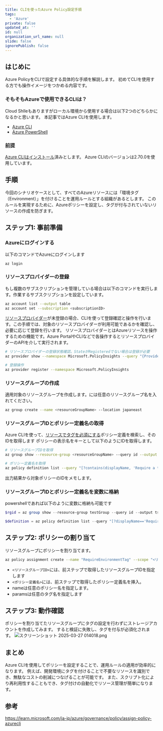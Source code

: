 ```yaml
---
title: CLIを使ったAzure Policy設定手順
tags:
  - 'Azure'
private: false
updated_at: ''
id: null
organization_url_name: null
slide: false
ignorePublish: false
---
```

## はじめに
Azure PolicyをCLIで設定する具体的な手順を解説します。
初めてCLIを使用する方でも操作イメージをつかめる内容です。

### そもそもAzureで使用できるCLIは？
Cloud Shlleもありますがローカル環境から使用する場合は以下2つのどちらかになるかと思います。
本記事ではAzure CLIを使用します。
- [Azure CLI](https://learn.microsoft.com/ja-jp/cli/azure/what-is-azure-cli)
- [Azure PowerShell](https://learn.microsoft.com/ja-jp/powershell/azure/what-is-azure-powershell?view=azps-12.5.0)

### 前提
[Azure CLIはインストール](https://learn.microsoft.com/ja-jp/cli/azure/install-azure-cli)済みとします。
Azure CLIのバージョンは2.70.0を使用しています。

## 手順
今回のシナリオケースとして、すべてのAzureリソースには「環境タグ（Environment）」を付けることを運用ルールとする組織があるとします。
このルールを実現するために、Azureポリシーを設定し、タグが付与されていないリソースの作成を防ぎます。

## ステップ1: 事前準備
### Azureにログインする
以下のコマンドでAzureにログインします
  ```bash
  az login
  ```

### リソースプロバイダーの登録
もし複数のサブスクリプションを管理している場合は以下のコマンドを実行します。作業するサブスクリプションを設定しています。
```bash
az account list --output table
az account set --subscription <subscriptionID>
```

[リソースプロバイダー](https://learn.microsoft.com/ja-jp/azure/azure-resource-manager/management/resource-providers-and-types)が未登録の場合、CLIを使って登録確認と操作を行います。この手順では、対象のリソースプロバイダーが利用可能であるかを確認し、必要に応じて登録を行います。
リソースプロバイダーとはAzureリソースを操作するための機能です。Azure PortalやCLIなどで各操作するとリソースプロバイダーのAPIを介して実行されます。
```bash
# リソースプロバイダーの登録状態確認。StateがRegisteredでない場合は登録が必要
az provider show --namespace Microsoft.PolicyInsights --query "{Provider:namespace,State:registrationState}" --output table

# 登録操作
az provider register --namespace Microsoft.PolicyInsights
```

### リソースグループの作成
適用対象のリソースグループを作成します。<resourceGroupName>には任意のリソースグループ名を入れてください。
```bash
az group create --name <resourceGroupName> --location japaneast
```

### リソースグループIDとポリシー定義名の取得
Azure CLIを使って、[リソースでタグを必須にする](https://portal.azure.com/#blade/Microsoft_Azure_Policy/PolicyDetailBlade/definitionId/%2Fproviders%2FMicrosoft.Authorization%2FpolicyDefinitions%2F871b6d14-10aa-478d-b590-94f262ecfa99)ポリシー定義を検索し、そのIDを取得します
ポリシーの表示名をキーとして以下のようにIDを取得します。
```bash
# リソースグループIDを取得
az group show --resource-group <resourceGroupName> --query id --output table

# ポリシー定義名を取得
az policy definition list --query "[?contains(displayName, 'Require a tag on resources')].name" -o table
```
出力結果から対象ポリシーのIDをメモします。

### リソースグループIDとポリシー定義名を変数に格納
powershellであれば以下のように変数に格納も可能です
```powershell
$rgid = az group show --resource-group testGroup --query id --output tsv

$definition = az policy definition list --query "[?displayName=='Require a tag on resources'].name" --output tsv
```

## ステップ2: ポリシーの割り当て
リソースグループにポリシーを割り当てます。
```bash
az policy assignment create --name "RequireEnvironmentTag" --scope "<リソースグループID>" --policy "<ポリシー定義名>" --params '{\"tagName\":{\"value\":\"Environment\"}}'
```
- `<リソースグループID>`には、前ステップで取得したリソースグループIDを指定します
- `<ポリシー定義名>`には、前ステップで取得したポリシー定義名を挿入。
- nameは任意のポリシー名を指定します。
- paramsは任意のタグ名を指定します

## ステップ3: 動作確認
ポリシーを割り当てたリソースグループにタグの設定を行わずにストレージアカウントを作成してみます。
すると検証に失敗し、タグを付与が必須化されます。
![スクリーンショット 2025-03-27 014018.png](https://qiita-image-store.s3.ap-northeast-1.amazonaws.com/0/1518953/6a983f79-b45f-4c0e-8cb1-b72cd8e3e0bc.png)

## まとめ
Azure CLIを使用してポリシーを設定することで、運用ルールの適用が効率的になります。
例えば、開発環境にタグを付けることで不要なリソースを識別でき、無駄なコストの削減につなげることが可能です。
また、スクリプト化により再利用性することもでき、タグ付けの自動化でリソース管理が簡単になります。

## 参考
https://learn.microsoft.com/ja-jp/azure/governance/policy/assign-policy-azurecli